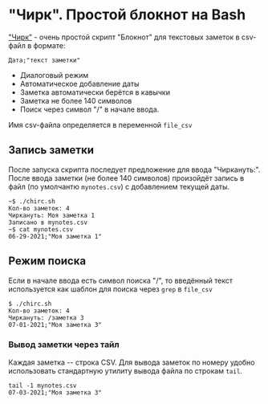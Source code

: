 # "Чирк". Простой блокнот на Bash

["Чирк"](chirc.sh) -  очень простой скрипт "Блокнот" для текстовых заметок в csv-файл в формате:
 
    Дата;"текст заметки"
    
* Диалоговый режим
* Автоматическое добавление даты
* Заметка автоматически берётся в кавычки
* Заметка не более 140 символов
* Поиск через символ "/" в начале ввода.

Имя csv-файла определяется в переменной `file_csv`


## Запись заметки

После запуска скрипта последует предложение для ввода "Чиркануть:". После ввода заметки (не более 140 символов) произойдёт запись в файл (по умолчантю `mynotes.csv`) с добавлением текущей даты.

```
~$ ./chirc.sh
Кол-во заметок: 4
Чиркануть: Моя заметка 1
Записано в mynotes.csv
~$ cat mynotes.csv 
06-29-2021;"Моя заметка 1"
```

## Режим поиска

Если в начале ввода есть символ поиска "/", то введённый текст используется как шаблон для поиска через `grep` в `file_csv`

```
$ ./chirc.sh
Кол-во заметок: 4
Чиркануть: /заметка 3
07-01-2021;"Моя заметка 3"
```
### Вывод заметки через тайл

Каждая заметка -- строка CSV. Для вывода заметок по номеру удобно использовать стандартную утилиту вывода файла по строкам `tail`.

```
tail -1 mynotes.csv 
07-03-2021;"Моя заметка 3"
```
